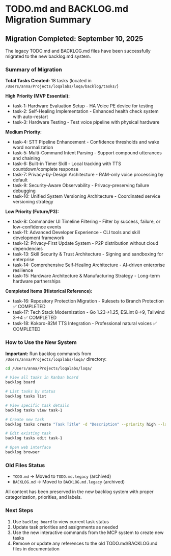 # TODO.md and BACKLOG.md Migration Summary

## Migration Completed: September 10, 2025

The legacy TODO.md and BACKLOG.md files have been successfully migrated to the new backlog.md system.

### Summary of Migration

**Total Tasks Created:** 18 tasks (located in `/Users/anna/Projects/loqalabs/loqa/backlog/tasks/`)

**High Priority (MVP Essential):**
- task-1: Hardware Evaluation Setup - HA Voice PE device for testing
- task-2: Self-Healing Implementation - Enhanced health check system with auto-restart  
- task-3: Hardware Testing - Test voice pipeline with physical hardware

**Medium Priority:**
- task-4: STT Pipeline Enhancement - Confidence thresholds and wake word normalization
- task-5: Multi-Command Intent Parsing - Support compound utterances and chaining
- task-6: Built-in Timer Skill - Local tracking with TTS countdown/complete response
- task-7: Privacy-by-Design Architecture - RAM-only voice processing by default
- task-9: Security-Aware Observability - Privacy-preserving failure debugging
- task-10: Unified System Versioning Architecture - Coordinated service versioning strategy

**Low Priority (Future/P3):**
- task-8: Commander UI Timeline Filtering - Filter by success, failure, or low-confidence events
- task-11: Advanced Developer Experience - CLI tools and skill development framework
- task-12: Privacy-First Update System - P2P distribution without cloud dependencies
- task-13: Skill Security & Trust Architecture - Signing and sandboxing for enterprise
- task-14: Comprehensive Self-Healing Architecture - AI-driven enterprise resilience
- task-15: Hardware Architecture & Manufacturing Strategy - Long-term hardware partnerships

**Completed Items (Historical Reference):**
- task-16: Repository Protection Migration - Rulesets to Branch Protection ✅ COMPLETED
- task-17: Tech Stack Modernization - Go 1.23→1.25, ESLint 8→9, Tailwind 3→4 ✅ COMPLETED
- task-18: Kokoro-82M TTS Integration - Professional natural voices ✅ COMPLETED

### How to Use the New System

**Important:** Run backlog commands from `/Users/anna/Projects/loqalabs/loqa/` directory:

```bash
cd /Users/anna/Projects/loqalabs/loqa/

# View all tasks in Kanban board
backlog board

# List tasks by status  
backlog tasks list

# View specific task details
backlog tasks view task-1

# Create new task
backlog tasks create "Task Title" -d "Description" --priority high --labels "label1,label2"

# Edit existing task
backlog tasks edit task-1

# Open web interface
backlog browser
```

### Old Files Status

- `TODO.md` → Moved to `TODO.md.legacy` (archived)
- `BACKLOG.md` → Moved to `BACKLOG.md.legacy` (archived)

All content has been preserved in the new backlog system with proper categorization, priorities, and labels.

### Next Steps

1. Use `backlog board` to view current task status
2. Update task priorities and assignments as needed
3. Use the new interactive commands from the MCP system to create new tasks
4. Remove or update any references to the old TODO.md/BACKLOG.md files in documentation